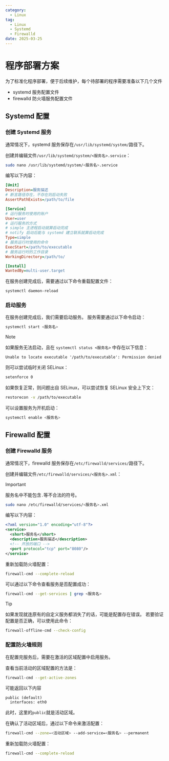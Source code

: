 ```yaml
---
category:
  - Linux
tag:
  - Linux
  - Systemd
  - Firewalld
date: 2025-03-25
---
```


# 程序部署方案

为了标准化程序部署，便于后续维护，每个待部署的程序需要准备以下几个文件

- systemd 服务配置文件
- firewalld 防火墙服务配置文件

## Systemd 配置

### 创建 Systemd 服务

通常情况下，systemd 服务保存在`/usr/lib/systemd/system/`路径下。

创建并编辑文件`/usr/lib/systemd/system/<服务名>.service`：

```bash
sudo nano /usr/lib/systemd/system/<服务名>.service
```

编写以下内容：

```ini
[Unit]
Description=服务描述
# 断言路径存在，不存在则启动失败
AssertPathExists=/path/to/file

[Service]
# 运行服务时使用的账户
User=user
# 运行服务的方式
# simple 主进程启动就算启动完成
# notify 启动后能与 systemd 建立联系就算启动完成
Type=simple
# 服务运行时使用的命令
ExecStart=/path/to/executable
# 服务运行时的工作目录
WorkingDirectory=/path/to/

[Install]
WantedBy=multi-user.target
```

在服务创建完成后，需要通过以下命令重载配置文件：

```bash
systemctl daemon-reload
```

### 启动服务

在服务创建完成后，我们需要启动服务。
服务需要通过以下命令启动：

```bash
systemctl start <服务名>
```

> [!note]
> 如果服务无法启动，且在 `systemctl status <服务名>` 中存在以下信息：
>
> ```plain
> Unable to locate executable '/path/to/executable': Permission denied
> ```
>
> 则可以尝试临时关闭 SELinux：
>
> ```bash
> setenforce 0
> ```
>
> 如果恢复正常，则问题出自 SELinux，可以尝试恢复 SELinux 安全上下文：
>
> ```bash
> restorecon -v /path/to/executable
> ```

可以设置服务为开机启动：

```bash
systemctl enable <服务名>
```

## Firewalld 配置

### 创建 Firewalld 服务

通常情况下，firewalld 服务保存在`/etc/firewalld/services/`路径下。

创建并编辑文件`/etc/firewalld/services/<服务名>.xml`：

> [!important]
> 服务名中不能包含`.`等不合法的符号。

```bash
sudo nano /etc/firewalld/services/<服务名>.xml
```

编写以下内容：

```xml
<?xml version="1.0" encoding="utf-8"?>
<service>
  <short>服务名</short>
  <description>服务描述</description>
  <!-- 开放的端口 -->
  <port protocol="tcp" port="8080"/>
</service>
```

重新加载防火墙配置：

```bash
firewall-cmd --complete-reload
```

可以通过以下命令查看服务是否配置成功：

```bash
firewall-cmd --get-services | grep <服务名>
```

> [!tip]
> 如果发现就连原有的自定义服务都消失了的话，可能是配置存在错误。
> 若要验证配置是否正确，可以使用此命令：
>
> ```bash
> firewall-offline-cmd --check-config
> ```

### 配置防火墙规则

在配置完服务后，需要在激活的区域配置中启用服务。

查看当前活动的区域配置的方法是：

```bash
firewall-cmd --get-active-zones
```

可能返回以下内容

```plain
public (default)
  interfaces: eth0
```

此时，这里的`public`就是活动区域。

在确认了活动区域后，通过以下命令来激活配置：

```bash
firewall-cmd --zone=<活动区域> --add-service=<服务名> --permanent
```

重新加载防火墙配置：

```bash
firewall-cmd --complete-reload
```
